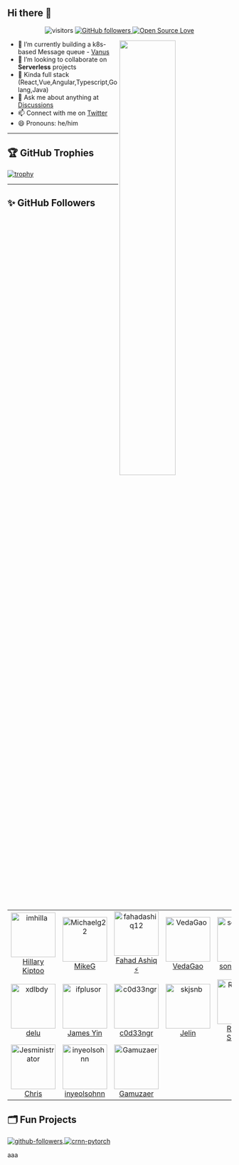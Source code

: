 ## Hi there 👋
<!-- -->
<div align="center">

![visitors](https://visitor-badge.laobi.icu/badge?page_id=jieding-is-dingjie)
<a href="https://github.com/JieDing?tab=followers">
<img alt="GitHub followers" src="https://img.shields.io/github/followers/JieDing?color=green&logo=github">
</a>
[![Open Source Love](https://badges.frapsoft.com/os/v1/open-source.svg?v=102)](https://github.com/ellerbrock/open-source-badge/)

</div>

[<img align="right" width="50%" src="https://github-readme-stats.vercel.app/api?username=jieding&theme=gruvbox&show_icons=true">](https://github-readme-stats.vercel.app/api?username=jieding&show_icons=true&theme=gruvbox)

- 🌱 I’m currently building a k8s-based Message queue - [Vanus]
- 👯 I’m looking to collaborate on **Serverless** projects
- 🤔 Kinda full stack (React,Vue,Angular,Typescript,Golang,Java)
- 💬 Ask me about anything at [Discussions]
- 📫 Connect with me on [Twitter]
- 😄 Pronouns: he/him

---

## 🏆 GitHub Trophies

[![trophy](https://github-profile-trophy.vercel.app/?username=JieDing&theme=onedark&column=7)](https://github.com/ryo-ma/github-profile-trophy)

---

## ✨ GitHub Followers
<!--ACTION_START_FLAG:github-followers-->
<table>
  <tr>
    <td align="center">
        <a href="https://github.com/imhilla">
            <img src="https://avatars2.githubusercontent.com/u/58479445" width="100px;" alt="imhilla"/>
        </a>
        <br />
        <a href="https://github.com/imhilla">Hillary Kiptoo</a>
    </td>
    <td align="center">
        <a href="https://github.com/Michaelg22">
            <img src="https://avatars2.githubusercontent.com/u/62085623" width="100px;" alt="Michaelg22"/>
        </a>
        <br />
        <a href="https://github.com/Michaelg22">MikeG</a>
    </td>
    <td align="center">
        <a href="https://github.com/fahadashiq12">
            <img src="https://avatars2.githubusercontent.com/u/44393684" width="100px;" alt="fahadashiq12"/>
        </a>
        <br />
        <a href="https://github.com/fahadashiq12">Fahad Ashiq ⚡</a>
    </td>
    <td align="center">
        <a href="https://github.com/VedaGao">
            <img src="https://avatars2.githubusercontent.com/u/103040022" width="100px;" alt="VedaGao"/>
        </a>
        <br />
        <a href="https://github.com/VedaGao">VedaGao</a>
    </td>
    <td align="center">
        <a href="https://github.com/songjiayang">
            <img src="https://avatars2.githubusercontent.com/u/1459834" width="100px;" alt="songjiayang"/>
        </a>
        <br />
        <a href="https://github.com/songjiayang"> songjiayang</a>
    </td>
    <td align="center">
        <a href="https://github.com/SaadBazaz">
            <img src="https://avatars2.githubusercontent.com/u/51885228" width="100px;" alt="SaadBazaz"/>
        </a>
        <br />
        <a href="https://github.com/SaadBazaz">Saad A. Bazaz</a>
    </td>
    <td align="center">
        <a href="https://github.com/wenfengwang">
            <img src="https://avatars2.githubusercontent.com/u/9766821" width="100px;" alt="wenfengwang"/>
        </a>
        <br />
        <a href="https://github.com/wenfengwang">wenfeng</a>
    </td>
  </tr>
  <tr>
    <td align="center">
        <a href="https://github.com/xdlbdy">
            <img src="https://avatars2.githubusercontent.com/u/4382157" width="100px;" alt="xdlbdy"/>
        </a>
        <br />
        <a href="https://github.com/xdlbdy">delu</a>
    </td>
    <td align="center">
        <a href="https://github.com/ifplusor">
            <img src="https://avatars2.githubusercontent.com/u/9999114" width="100px;" alt="ifplusor"/>
        </a>
        <br />
        <a href="https://github.com/ifplusor">James Yin</a>
    </td>
    <td align="center">
        <a href="https://github.com/c0d33ngr">
            <img src="https://avatars2.githubusercontent.com/u/106184818" width="100px;" alt="c0d33ngr"/>
        </a>
        <br />
        <a href="https://github.com/c0d33ngr">c0d33ngr</a>
    </td>
    <td align="center">
        <a href="https://github.com/skjsnb">
            <img src="https://avatars2.githubusercontent.com/u/37699558" width="100px;" alt="skjsnb"/>
        </a>
        <br />
        <a href="https://github.com/skjsnb">Jelin</a>
    </td>
    <td align="center">
        <a href="https://github.com/Rhythm-08">
            <img src="https://avatars2.githubusercontent.com/u/64489317" width="100px;" alt="Rhythm-08"/>
        </a>
        <br />
        <a href="https://github.com/Rhythm-08">Rhythm Sharma</a>
    </td>
    <td align="center">
        <a href="https://github.com/wangwei538">
            <img src="https://avatars2.githubusercontent.com/u/41729046" width="100px;" alt="wangwei538"/>
        </a>
        <br />
        <a href="https://github.com/wangwei538">weir</a>
    </td>
    <td align="center">
        <a href="https://github.com/jiankebe">
            <img src="https://avatars2.githubusercontent.com/u/7916816" width="100px;" alt="jiankebe"/>
        </a>
        <br />
        <a href="https://github.com/jiankebe">jiankebe</a>
    </td>
  </tr>
  <tr>
    <td align="center">
        <a href="https://github.com/Jesministrator">
            <img src="https://avatars2.githubusercontent.com/u/33193104" width="100px;" alt="Jesministrator"/>
        </a>
        <br />
        <a href="https://github.com/Jesministrator">Chris</a>
    </td>
    <td align="center">
        <a href="https://github.com/inyeolsohnn">
            <img src="https://avatars2.githubusercontent.com/u/6922257" width="100px;" alt="inyeolsohnn"/>
        </a>
        <br />
        <a href="https://github.com/inyeolsohnn">inyeolsohnn</a>
    </td>
    <td align="center">
        <a href="https://github.com/Gamuzaer">
            <img src="https://avatars2.githubusercontent.com/u/26560848" width="100px;" alt="Gamuzaer"/>
        </a>
        <br />
        <a href="https://github.com/Gamuzaer">Gamuzaer</a>
    </td>
  </tr>
</table>
<!--ACTION_END_FLAG:github-followers-->

## 🗂️ Fun Projects

<a href="https://github.com/JieDing/github-followers-action">
  <img align="center" src="https://github-readme-stats.vercel.app/api/pin/?username=JieDing&repo=github-followers&show_icons=true&line_height=27&title_color=6aa6f8&text_color=8a919a&icon_color=6aa6f8&bg_color=22272e" alt="github-followers" />
</a>

<a href="https://github.com/JieDing/JieDing">
  <img align="center" src="https://github-readme-stats.vercel.app/api/pin/?username=JieDing&repo=JieDing&show_icons=true&line_height=27&title_color=6aa6f8&text_color=8a919a&icon_color=6aa6f8&bg_color=22272e" alt="crnn-pytorch" />
</a>

[Twitter]: https://twitter.com/Jay_Ding_
[Discussions]: https://github.com/JieDing/JieDing/discussions/new
[blogs]: https://jieding.io
[vanus]: https://github.com/linkall-labs/vanus
aaa
